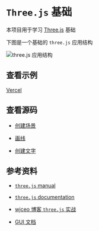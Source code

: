 # `Three.js` 基础

本项目用于学习 [Three.js](https://threejs.org/docs/index.html#manual/en/introduction/Installation) 基础

下图是一个基础的 `three.js` 应用结构

![three.js 应用结构](https://threejs.org/manual/resources/images/threejs-structure.svg)

## 查看示例

[Vercel](https://threejs-base-mu.vercel.app/)

## 查看源码

- [创建场景](./scripts/scene.js)

- [画线](./scripts/line.js)

- [创建文字](./scripts/createText.js)

## 参考资料

- [`three.js` manual](https://threejs.org/manual/#zh/fundamentals)

- [`three.js` documentation](https://threejs.org/docs/index.html#manual/en/introduction/Creating-a-scene)

- [wjceo 博客 `three.js` 实战](https://www.wjceo.com/blog/threejs/)

- [GUI 文档](https://lil-gui.georgealways.com/)
